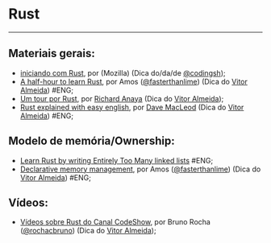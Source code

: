 # Rust

---
 
## Materiais gerais:
  - [iniciando com Rust](https://developer.mozilla.org/pt-BR/docs/Mozilla/Rust), por (Mozilla) (Dica do/da/de [@codingsh](https://github.com/developerfred));
  - [A half-hour to learn Rust](https://fasterthanli.me/articles/A-half-hour-to-learn-Rust), por Amos ([@fasterthanlime](https://twitter.com/fasterthanlime)) (Dica do [Vitor Almeida](https://mobile.twitter.com/_euEvito)) #ENG;  
  - [Um tour por Rust](https://tourofrust.com/00_pt-br.html), por [Richard Anaya](https://github.com/richardanaya) (Dica do [Vitor Almeida](https://mobile.twitter.com/_euEvito));
  - [Rust explained with easy english](https://github.com/Dhghomon/easy_rust), por [Dave MacLeod](https://mobile.twitter.com/mithridates) (Dica do [Vitor Almeida](https://mobile.twitter.com/_euEvito)) #ENG;

## Modelo de memória/Ownership:
  - [Learn Rust by writing Entirely Too Many linked lists](https://github.com/rust-unofficial/too-many-lists) #ENG;
  - [Declarative memory management](https://fasterthanli.me/articles/declarative-memory-management), por Amos ([@fasterthanlime](https://twitter.com/fasterthanlime)) (Dica do [Vitor Almeida](https://mobile.twitter.com/_euEvito)) #ENG;

## Vídeos:
  - [Vídeos sobre Rust do Canal CodeShow](https://www.youtube.com/playlist?list=PLjSf4DcGBdiG33KdOXyJNFT7259hc79Mc), por Bruno Rocha ([@rochacbruno](https://mobile.twitter.com/rochacbruno)) (Dica do [Vitor Almeida](https://mobile.twitter.com/_euEvito));
